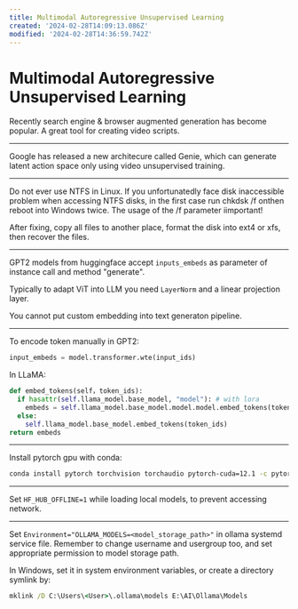 ```yaml
---
title: Multimodal Autoregressive Unsupervised Learning
created: '2024-02-28T14:09:13.086Z'
modified: '2024-02-28T14:36:59.742Z'
---
```


# Multimodal Autoregressive Unsupervised Learning

Recently search engine & browser augmented generation has become popular. A great tool for creating video scripts. 

---

Google has released a new architecure called Genie, which can generate latent action space only using video unsupervised training. 

---

Do not ever use NTFS in Linux. If you unfortunatedly face disk inaccessible problem when accessing NTFS disks, in the first case run chkdsk /f onthen reboot into Windows twice. The usage of the /f parameter iimportant!

After fixing, copy all files to another place, format the disk into ext4 or xfs, then recover the files.

---

GPT2 models from huggingface accept `inputs_embeds` as parameter of instance call and method "generate".

Typically to adapt ViT into LLM you need `LayerNorm` and a linear projection layer.

You cannot put custom embedding into text generaton pipeline.

---

To encode token manually in GPT2:

```python
input_embeds = model.transformer.wte(input_ids)
```

In LLaMA:

```python
def embed_tokens(self，token_ids):
  if hasattr(self.llama_model.base_model, "model"): # with lora
    embeds = self.llama_model.base_model.model.model.embed_tokens(token_ids)
  else:
    self.llama_model.base_model.embed_tokens(token_ids)
return embeds
```

---

Install pytorch gpu with conda:

```bash
conda install pytorch torchvision torchaudio pytorch-cuda=12.1 -c pytorch -c nvidia
```

---

Set `HF_HUB_OFFLINE=1` while loading local models, to prevent accessing network.

---

Set `Environment="OLLAMA_MODELS=<model_storage_path>"` in ollama systemd service file. Remember to change username and usergroup too, and set appropriate permission to model storage path.

In Windows, set it in system environment variables, or create a directory symlink by:

```cmd
mklink /D C:\Users\<User>\.ollama\models E:\AI\Ollama\Models
```
